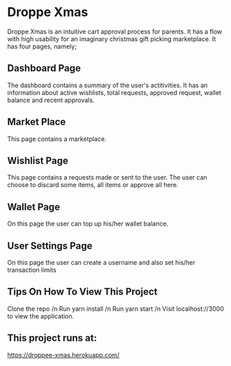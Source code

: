 # Droppe Xmas

Droppe Xmas is an intuitive cart approval process for parents. It has a flow with high usability for an imaginary christmas gift picking marketplace. It has four pages, namely;

## Dashboard Page

The dashboard contains a summary of the user's actitivities.
It has an information about active wishlists, total requests, approved request, wallet balance and recent approvals.

## Market Place

This page contains a marketplace.

## Wishlist Page

This page contains a requests made or sent to the user. The user can choose to discard some items, all items or approve all here.

## Wallet Page

On this page the user can top up his/her wallet balance.

## User Settings Page

On this page the user can create a username and also set his/her transaction limits

## Tips On How To View This Project

Clone the repo /n
Run yarn install /n
Run yarn start /n
Visit localhost://3000 to view the application.

## This project runs at:

https://droppee-xmas.herokuapp.com/

